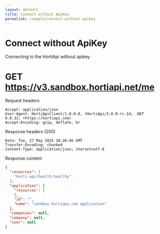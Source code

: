 ```yaml
---
layout: default
title: Connect without ApiKey
permalink: /sample/connect-without-apikey
---
```


# Connect without ApiKey

Connecting to the HortiApi without apikey

# GET https://v3.sandbox.hortiapi.net/me

Request headers
```
Accept: application/json
User-Agent: HortiApiClient/1.0.0.0, (HortiApi/3.0.0-rc.14; .NET 8.0.12; +https://hortiapi.com)
Accept-Encoding: gzip, deflate, br
```

Response headers (200)
```
Date: Tue, 27 May 2025 10:26:46 GMT
Transfer-Encoding: chunked
Content-Type: application/json; charset=utf-8
```

Response content
``` json
{
  "resources": [
    "horti-api/health:healthy"
  ],
  "application": {
    "resources": [
    ],
    "id": "",
    "name": "sandbox.hortiapi.com application"
  },
  "companies": null,
  "company": null,
  "user": null
}
```

